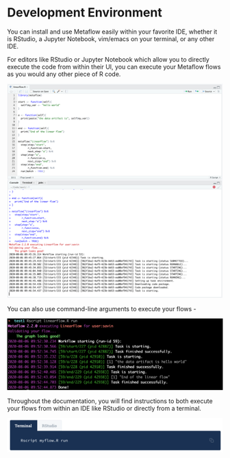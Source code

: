 # Development Environment

You can install and use Metaflow easily within your favorite IDE, whether it is RStudio,  a Jupyter Notebook, vim/emacs on your terminal, or any other IDE. 

For editors like RStudio or Jupyter Notebook which allow you to directly execute the code from within their UI, you can execute your Metaflow flows as you would any other piece of R code. 

![](../.gitbook/assets/screenshot-2020-08-06-at-9.46.56-am.png)

You can also use command-line arguments to execute your flows - 

![](../.gitbook/assets/screenshot-2020-08-06-at-9.52.53-am.png)

Throughout the documentation, you will find instructions to both execute your flows from within an IDE like RStudio or directly from a terminal.

![](../.gitbook/assets/screenshot-2020-08-06-at-9.54.10-am.png)

